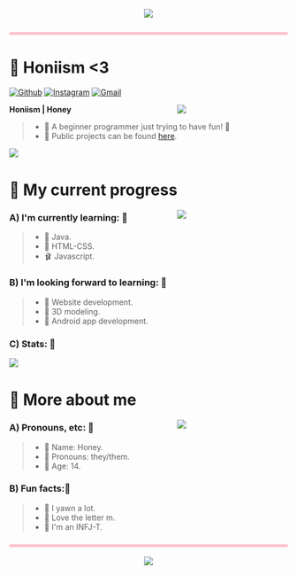 <p align="center">
  <img src="https://pa1.narvii.com/6293/89dce6d5483f5ca19da985b73d1cf752c8f3a8f0_hq.gif" height="auto" width="500">
</p>

<p align="center">
  <img src="https://github.com/honiism/lemi-bot/blob/assets/assets/Divider.png?raw=true" height="5" width="1000">
</p>

# 🌸 Honiism <3
[![Github](https://img.shields.io/badge/-honiism-black?style=flat&logo=Github&logoColor=white)](https://github.com/honiism)
[![Instagram](https://img.shields.io/badge/-honiism-c13584?style=flat&labelColor=c13584&logo=instagram&logoColor=white)](https://www.instagram.com/honiism)
[![Gmail](https://img.shields.io/badge/-honiism@gmail.com-c14438?style=flat&logo=Gmail&logoColor=white)](mailto:honiism@gmail.com)

<img align="right" src="https://i.pinimg.com/originals/a9/f3/96/a9f3962a657aee393b57692f37d8d347.gif" height="auto" width="200">

**Honiism | Honey**
> - 🌊 A beginner programmer just trying to have fun! 🎀
> - 🌸 Public projects can be found [here](https://github.com/honiism?tab=repositories).

<a href="https://discord.gg/7fBW89kEm9"> <img src="https://lanyard.cnrad.dev/api/879297677819535381?idleMessage=Probably staring at the wall." width="350"/> </a>

# 🌷 My current progress
<img align="right" src="https://i.pinimg.com/originals/0e/bf/2d/0ebf2d51966d4b872c2d700167267143.gif" height="auto" width="200">

### A) I'm currently learning: 🌊
> - 🥥 Java.
> - 🌻 HTML-CSS.
> - 🩰 Javascript.

### B) I'm looking forward to learning: 🥥
> - 🌺 Website development.
> - 🥛 3D modeling.
> - 🎀 Android app development.

### C) Stats: 🌸
<img src="https://github-readme-stats.vercel.app/api?username=honiism&count_private=true&show_icons=true&theme=material-palenight" width="400"/>

# 🥛 More about me
<img align="right" src="https://i.pinimg.com/originals/f1/8b/ba/f18bba1e12075c9342af55df45fb3489.gif" height="auto" width="200">

### A) Pronouns, etc: 🎀
> - 🌙 Name: Honey.
> - 🌸 Pronouns: they/them.
> - 🌼 Age: 14.

### B) Fun facts:🍰
> - 🌺 I yawn a lot.
> - 🥛 Love the letter m.
> - 🌸 I'm an INFJ-T.

<p align="center">
  <img src="https://github.com/honiism/lemi-bot/blob/assets/assets/Divider.png?raw=true" height="5" width="1000">
</p>

<p align="center">
  <img src="https://i.pinimg.com/originals/89/60/89/896089e6dfbdd8a0ba16d37a705e4c4f.gif" height="auto" width="500">
</p>
